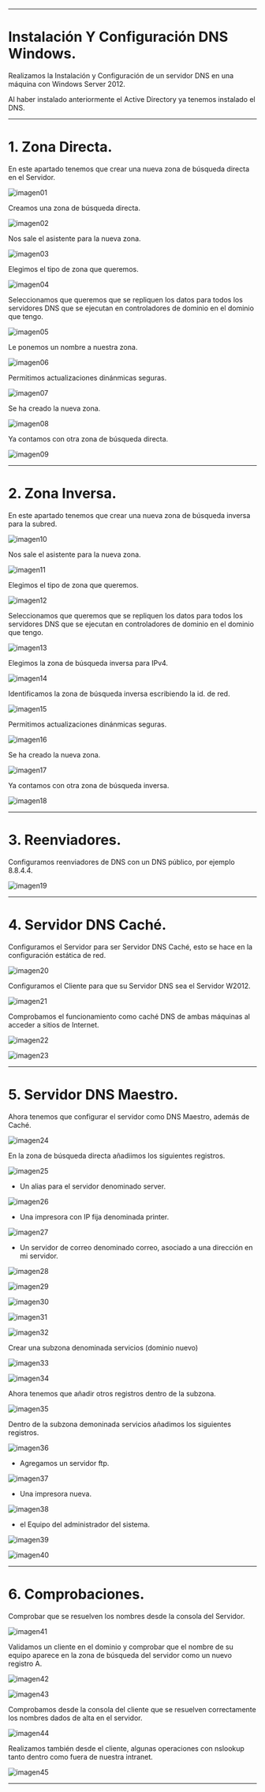 ___

# **Instalación Y Configuración DNS Windows.**

Realizamos la Instalación y Configuración de un servidor DNS en una máquina con Windows Server 2012.

Al haber instalado anteriormente el Active Directory ya tenemos instalado el DNS.

---

# **1. Zona Directa.**

En este apartado tenemos que crear una nueva zona de búsqueda directa en el Servidor.

![imagen01](./images/instalacion_y_configuracion_dns_w2012/01.png)

Creamos una zona de búsqueda directa.

![imagen02](./images/instalacion_y_configuracion_dns_w2012/02.png)

Nos sale el asistente para la nueva zona.

![imagen03](./images/instalacion_y_configuracion_dns_w2012/03.png)

Elegimos el tipo de zona que queremos.

![imagen04](./images/instalacion_y_configuracion_dns_w2012/04.png)

Seleccionamos que queremos que se repliquen los datos para todos los servidores DNS que se ejecutan en controladores de dominio en el dominio que tengo.

![imagen05](./images/instalacion_y_configuracion_dns_w2012/05.png)

Le ponemos un nombre a nuestra zona.

![imagen06](./images/instalacion_y_configuracion_dns_w2012/06.png)

Permitimos actualizaciones dinánmicas seguras.

![imagen07](./images/instalacion_y_configuracion_dns_w2012/07.png)

Se ha creado la nueva zona.

![imagen08](./images/instalacion_y_configuracion_dns_w2012/08.png)

Ya contamos con otra zona de búsqueda directa.

![imagen09](./images/instalacion_y_configuracion_dns_w2012/09.png)

---

# **2. Zona Inversa.**

En este apartado tenemos que crear una nueva zona de búsqueda inversa para la subred.

![imagen10](./images/instalacion_y_configuracion_dns_w2012/10.png)

Nos sale el asistente para la nueva zona.

![imagen11](./images/instalacion_y_configuracion_dns_w2012/11.png)

Elegimos el tipo de zona que queremos.

![imagen12](./images/instalacion_y_configuracion_dns_w2012/12.png)

Seleccionamos que queremos que se repliquen los datos para todos los servidores DNS que se ejecutan en controladores de dominio en el dominio que tengo.

![imagen13](./images/instalacion_y_configuracion_dns_w2012/13.png)

Elegimos la zona de búsqueda inversa para IPv4.

![imagen14](./images/instalacion_y_configuracion_dns_w2012/14.png)

Identificamos la zona de búsqueda inversa escribiendo la id. de red.

![imagen15](./images/instalacion_y_configuracion_dns_w2012/15.png)

Permitimos actualizaciones dinánmicas seguras.

![imagen16](./images/instalacion_y_configuracion_dns_w2012/16.png)

Se ha creado la nueva zona.

![imagen17](./images/instalacion_y_configuracion_dns_w2012/17.png)

Ya contamos con otra zona de búsqueda inversa.

![imagen18](./images/instalacion_y_configuracion_dns_w2012/18.png)

---

# **3. Reenviadores.**

Configuramos reenviadores de DNS con un DNS público, por ejemplo 8.8.4.4.

![imagen19](./images/instalacion_y_configuracion_dns_w2012/19.png)

---

# **4. Servidor DNS Caché.**

Configuramos el Servidor para ser Servidor DNS Caché, esto se hace en la configuración estática de red.

![imagen20](./images/instalacion_y_configuracion_dns_w2012/20.png)

Configuramos el Cliente para que su Servidor DNS sea el Servidor W2012.

![imagen21](./images/instalacion_y_configuracion_dns_w2012/21.png)

Comprobamos el funcionamiento como caché DNS de ambas máquinas al acceder a sitios de Internet.

![imagen22](./images/instalacion_y_configuracion_dns_w2012/22.png)

![imagen23](./images/instalacion_y_configuracion_dns_w2012/23.png)

---

# **5. Servidor DNS Maestro.**

Ahora tenemos que configurar el servidor como DNS Maestro, además de Caché.

![imagen24](./images/instalacion_y_configuracion_dns_w2012/24.png)

En la zona de búsqueda directa añadiimos los siguientes registros.

![imagen25](./images/instalacion_y_configuracion_dns_w2012/25.png)

* Un alias para el servidor denominado server.        

![imagen26](./images/instalacion_y_configuracion_dns_w2012/26.png)

* Una impresora con IP fija denominada printer.

![imagen27](./images/instalacion_y_configuracion_dns_w2012/27.png)

* Un servidor de correo denominado correo, asociado a una dirección en mi servidor.

![imagen28](./images/instalacion_y_configuracion_dns_w2012/28.png)

![imagen29](./images/instalacion_y_configuracion_dns_w2012/29.png)

![imagen30](./images/instalacion_y_configuracion_dns_w2012/30.png)

![imagen31](./images/instalacion_y_configuracion_dns_w2012/31.png)

![imagen32](./images/instalacion_y_configuracion_dns_w2012/32.png)

Crear una subzona denominada servicios (dominio nuevo)

![imagen33](./images/instalacion_y_configuracion_dns_w2012/33.png)

![imagen34](./images/instalacion_y_configuracion_dns_w2012/34.png)

Ahora tenemos que añadir otros registros dentro de la subzona.

![imagen35](./images/instalacion_y_configuracion_dns_w2012/35.png)

Dentro de la subzona demoninada servicios añadimos los siguientes registros.

![imagen36](./images/instalacion_y_configuracion_dns_w2012/36.png)

* Agregamos un servidor ftp.

![imagen37](./images/instalacion_y_configuracion_dns_w2012/37.png)

* Una impresora nueva.

![imagen38](./images/instalacion_y_configuracion_dns_w2012/38.png)

* el Equipo del administrador del sistema.

![imagen39](./images/instalacion_y_configuracion_dns_w2012/39.png)

![imagen40](./images/instalacion_y_configuracion_dns_w2012/40.png)

---

# **6. Comprobaciones.**

Comprobar que se resuelven los nombres desde la consola del Servidor.

![imagen41](./images/instalacion_y_configuracion_dns_w2012/41.png)

Validamos un cliente en el dominio y comprobar que el nombre de su equipo aparece en la zona de búsqueda del servidor como un nuevo registro A.

![imagen42](./images/instalacion_y_configuracion_dns_w2012/42.png)

![imagen43](./images/instalacion_y_configuracion_dns_w2012/43.png)

Comprobamos desde la consola del cliente que se resuelven correctamente los nombres dados de alta en el servidor.

![imagen44](./images/instalacion_y_configuracion_dns_w2012/44.png)

Realizamos también desde el cliente, algunas operaciones con nslookup tanto dentro como fuera de nuestra intranet.

![imagen45](./images/instalacion_y_configuracion_dns_w2012/45.png)

---
